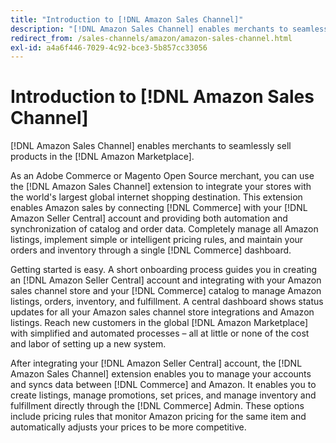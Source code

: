```yaml
---
title: "Introduction to [!DNL Amazon Sales Channel]"
description: "[!DNL Amazon Sales Channel] enables merchants to seamlessly sell products in the [!DNL Amazon Marketplace]."
redirect_from: /sales-channels/amazon/amazon-sales-channel.html
exl-id: a4a6f446-7029-4c92-bce3-5b857cc33056
---
```

# Introduction to [!DNL Amazon Sales Channel]

[!DNL Amazon Sales Channel] enables merchants to seamlessly sell products in the [!DNL Amazon Marketplace].

As an Adobe Commerce or Magento Open Source merchant, you can use the [!DNL Amazon Sales Channel] extension to integrate your stores with the world's largest global internet shopping destination. This extension enables Amazon sales by connecting [!DNL Commerce] with your [!DNL Amazon Seller Central] account and providing both automation and synchronization of catalog and order data. Completely manage all Amazon listings, implement simple or intelligent pricing rules, and maintain your orders and inventory through a single [!DNL Commerce] dashboard.

Getting started is easy. A short onboarding process guides you in creating an [!DNL Amazon Seller Central] account and integrating with your Amazon sales channel store and your [!DNL Commerce] catalog to manage Amazon listings, orders, inventory, and fulfillment. A central dashboard shows status updates for all your Amazon sales channel store integrations and Amazon listings. Reach new customers in the global [!DNL Amazon Marketplace] with simplified and automated processes – all at little or none of the cost and labor of setting up a new system.

After integrating your [!DNL Amazon Seller Central] account, the [!DNL Amazon Sales Channel] extension enables you to manage your accounts and syncs data between [!DNL Commerce] and Amazon. It enables you to create listings, manage promotions, set prices, and manage inventory and fulfillment directly through the [!DNL Commerce] Admin. These options include pricing rules that monitor Amazon pricing for the same item and automatically adjusts your prices to be more competitive.

